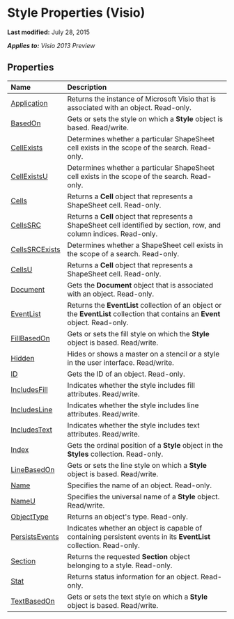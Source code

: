 
# Style Properties (Visio)

 **Last modified:** July 28, 2015

 _**Applies to:** Visio 2013 Preview_

## Properties



|**Name**|**Description**|
|:-----|:-----|
| [Application](d282d33a-2a01-ed7f-c4ae-da95f0fd1ccf.md)|Returns the instance of Microsoft Visio that is associated with an object. Read-only.|
| [BasedOn](1f801608-ba63-e34b-6a1b-107207cb332f.md)|Gets or sets the style on which a  **Style** object is based. Read/write.|
| [CellExists](886e2988-7ee1-4d82-4cca-69e0087712ff.md)|Determines whether a particular ShapeSheet cell exists in the scope of the search. Read-only.|
| [CellExistsU](29f8959d-79ea-155c-4f5f-a54eff98d92f.md)|Determines whether a particular ShapeSheet cell exists in the scope of the search. Read-only.|
| [Cells](44b1d1a0-4863-0642-407c-dab5061eff5e.md)|Returns a  **Cell** object that represents a ShapeSheet cell. Read-only.|
| [CellsSRC](dedf7945-6ed2-80d7-9433-46d83b0c5dda.md)|Returns a  **Cell** object that represents a ShapeSheet cell identified by section, row, and column indices. Read-only.|
| [CellsSRCExists](be3673f0-1867-139a-12c7-e0cc6b24b38f.md)|Determines whether a ShapeSheet cell exists in the scope of a search. Read-only.|
| [CellsU](3f4aae37-cd43-5128-a8fa-ac74c5a2b5a3.md)|Returns a  **Cell** object that represents a ShapeSheet cell. Read-only.|
| [Document](222c541b-6356-35ec-7de7-b0792acbeae5.md)|Gets the  **Document** object that is associated with an object. Read-only.|
| [EventList](69d4299f-77df-f170-c4bc-c6f3286ab339.md)|Returns the  **EventList** collection of an object or the **EventList** collection that contains an **Event** object. Read-only.|
| [FillBasedOn](22491d16-b440-fcf5-5b77-2f2c9fe1703c.md)|Gets or sets the fill style on which the  **Style** object is based. Read/write.|
| [Hidden](3312e1ea-cbb5-8a47-bc4e-7d3de5ab8c5d.md)|Hides or shows a master on a stencil or a style in the user interface. Read/write.|
| [ID](0eb9f8ce-302e-6749-544e-cde95fe80c72.md)|Gets the ID of an object. Read-only.|
| [IncludesFill](c9e12963-12be-7573-cb6e-69260191b061.md)|Indicates whether the style includes fill attributes. Read/write.|
| [IncludesLine](be5bdf69-4fad-6322-6e9c-52e36981a215.md)|Indicates whether the style includes line attributes. Read/write.|
| [IncludesText](c23baaba-716d-398c-3c58-d47623be6752.md)|Indicates whether the style includes text attributes. Read/write.|
| [Index](1a1b0efc-4a66-27f6-9d37-85105987b0b8.md)|Gets the ordinal position of a  **Style** object in the **Styles** collection. Read-only.|
| [LineBasedOn](eca82f5f-73e6-479b-e5b8-7680a32e274f.md)|Gets or sets the line style on which a  **Style** object is based. Read/write.|
| [Name](276c29ae-eda0-176b-91ce-b2a830f76c68.md)|Specifies the name of an object. Read-only.|
| [NameU](263de6e3-2868-77d9-7948-46bea3661335.md)|Specifies the universal name of a  **Style** object. Read/write.|
| [ObjectType](8653a74f-4d0c-d205-ce7e-2aaad6cd5880.md)|Returns an object's type. Read-only.|
| [PersistsEvents](cfff3dfa-cf5b-e57b-5b49-f19a50af9436.md)|Indicates whether an object is capable of containing persistent events in its  **EventList** collection. Read-only.|
| [Section](932acfc4-9713-4c7c-0472-a160ebddeecc.md)|Returns the requested  **Section** object belonging to a style. Read-only.|
| [Stat](58a23e04-33a8-1ff2-ceb7-d16ebc3eeda5.md)|Returns status information for an object. Read-only.|
| [TextBasedOn](f7fbcece-0287-f56f-9916-f9ae6ad39ca0.md)|Gets or sets the text style on which a  **Style** object is based. Read/write.|
